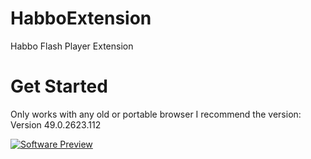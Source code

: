 # HabboExtension
Habbo Flash Player Extension

# Get Started

Only works with any old or portable browser
I recommend the version: Version 49.0.2623.112

[![Software Preview](http://img.youtube.com/vi/ow_I-FCUyOE/0.jpg)](http://www.youtube.com/watch?v=ow_I-FCUyOE "Software Preview")
